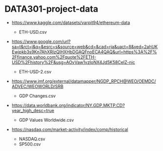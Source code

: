 # DATA301-project-data

* https://www.kaggle.com/datasets/varpit94/ethereum-data
  * ETH-USD.csv
  
* https://www.google.com/url?sa=t&rct=j&q=&esrc=s&source=web&cd=&cad=rja&uact=8&ved=2ahUKEwjpkb3s9Kn7AhXRIzQIHXHbDGAQFnoECA4QAQ&url=https%3A%2F%2Ffinance.yahoo.com%2Fquote%2FETH-USD%2Fhistory%2F&usg=AOvVaw1vzIoNX4Jd5K58CeIZ-nic
  * ETH-USD-2.csv

* https://www.imf.org/external/datamapper/NGDP_RPCH@WEO/OEMDC/ADVEC/WEOWORLD/SRB
  * GDP Changes.csv
  
* https://data.worldbank.org/indicator/NY.GDP.MKTP.CD?year_high_desc=true
  * GDP Values Worldwide.csv

* https://nasdaq.com/market-activity/index/comp/historical 
  * NASDAQ.csv
  * SP500.csv
